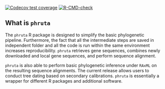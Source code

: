   <!-- badges: start -->
  [![Codecov test coverage](https://codecov.io/gh/cromanpa94/phruta/branch/main/graph/badge.svg)](https://codecov.io/gh/cromanpa94/phruta?branch=main)
  [![R-CMD-check](https://github.com/cromanpa94/phruta/workflows/R-CMD-check/badge.svg)](https://github.com/cromanpa94/phruta/actions)
  <!-- badges: end -->

## What is `phruta`

The `phruta` R package is designed to simplify the basic phylogenetic pipeline. Furthermore, the fact that all the intermediate steps are saved in independent folder and all the code is run within the same environment increases reproducibility. `phruta` retrieves gene sequences, combines newly downloaded and local gene sequences, and perform sequence alignment. 

`phruta` is also able to perform basic phylogenetic inference under `RAxML` on the resulting sequence alignments. The current release allows users to conduct tree dating based on secondary calibrations. `phruta` is essentially a wrapper for different R packages and additional software.
